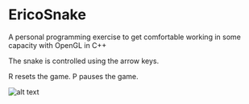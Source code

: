# EricoSnake
A personal programming exercise to get comfortable working in some capacity with OpenGL in C++

The snake is controlled using the arrow keys.

R resets the game. P pauses the game.

![alt text](https://github.com/EricoBayani/EricoSnake/gifs/CppSnakeClip.gif "Snake Gameplay")